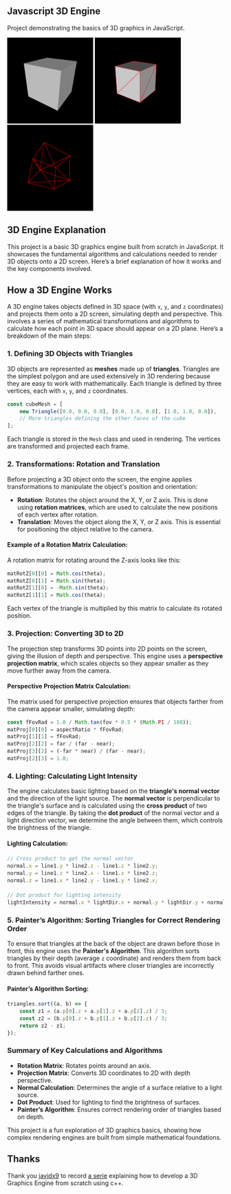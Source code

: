 ## Javascript 3D Engine

Project demonstrating the basics of 3D graphics in JavaScript.

<img src="./imgs/cube.png" alt="3D Cube Image" width="200" />
<img src="./imgs/cube_with_triangles.png" alt="3D Cube With Triangles outlined Image" width="200" />
<img src="./imgs/only_triangles_cube.png" alt="3D Cube With Only Triangles outlined Image" width="200" />

## 3D Engine Explanation

This project is a basic 3D graphics engine built from scratch in JavaScript. It showcases the fundamental algorithms and calculations needed to render 3D objects onto a 2D screen. Here’s a brief explanation of how it works and the key components involved.

## How a 3D Engine Works

A 3D engine takes objects defined in 3D space (with `x`, `y`, and `z` coordinates) and projects them onto a 2D screen, simulating depth and perspective. This involves a series of mathematical transformations and algorithms to calculate how each point in 3D space should appear on a 2D plane. Here’s a breakdown of the main steps:

### 1. Defining 3D Objects with Triangles
3D objects are represented as **meshes** made up of **triangles**. Triangles are the simplest polygon and are used extensively in 3D rendering because they are easy to work with mathematically. Each triangle is defined by three vertices, each with `x`, `y`, and `z` coordinates.

```javascript
const cubeMesh = [
    new Triangle([0.0, 0.0, 0.0], [0.0, 1.0, 0.0], [1.0, 1.0, 0.0]),
    // More triangles defining the other faces of the cube
];
```

Each triangle is stored in the `Mesh` class and used in rendering. The vertices are transformed and projected each frame.

### 2. Transformations: Rotation and Translation
Before projecting a 3D object onto the screen, the engine applies transformations to manipulate the object's position and orientation:

- **Rotation**: Rotates the object around the X, Y, or Z axis. This is done using **rotation matrices**, which are used to calculate the new positions of each vertex after rotation.
- **Translation**: Moves the object along the X, Y, or Z axis. This is essential for positioning the object relative to the camera.

#### Example of a Rotation Matrix Calculation:
A rotation matrix for rotating around the Z-axis looks like this:
```javascript
matRotZ[0][0] = Math.cos(theta);
matRotZ[0][1] = Math.sin(theta);
matRotZ[1][0] = -Math.sin(theta);
matRotZ[1][1] = Math.cos(theta);
```
Each vertex of the triangle is multiplied by this matrix to calculate its rotated position.

### 3. Projection: Converting 3D to 2D
The projection step transforms 3D points into 2D points on the screen, giving the illusion of depth and perspective. This engine uses a **perspective projection matrix**, which scales objects so they appear smaller as they move further away from the camera.

#### Perspective Projection Matrix Calculation:
The matrix used for perspective projection ensures that objects farther from the camera appear smaller, simulating depth:
```javascript
const fFovRad = 1.0 / Math.tan(fov * 0.5 * (Math.PI / 180));
matProj[0][0] = aspectRatio * fFovRad;
matProj[1][1] = fFovRad;
matProj[2][2] = far / (far - near);
matProj[3][2] = (-far * near) / (far - near);
matProj[2][3] = 1.0;
```

### 4. Lighting: Calculating Light Intensity
The engine calculates basic lighting based on the **triangle's normal vector** and the direction of the light source. The **normal vector** is perpendicular to the triangle's surface and is calculated using the **cross product** of two edges of the triangle. By taking the **dot product** of the normal vector and a light direction vector, we determine the angle between them, which controls the brightness of the triangle.

#### Lighting Calculation:
```javascript
// Cross product to get the normal vector
normal.x = line1.y * line2.z - line1.z * line2.y;
normal.y = line1.z * line2.x - line1.x * line2.z;
normal.z = line1.x * line2.y - line1.y * line2.x;

// Dot product for lighting intensity
lightIntensity = normal.x * lightDir.x + normal.y * lightDir.y + normal.z * lightDir.z;
```

### 5. Painter’s Algorithm: Sorting Triangles for Correct Rendering Order
To ensure that triangles at the back of the object are drawn before those in front, this engine uses the **Painter's Algorithm**. This algorithm sorts triangles by their depth (average `z` coordinate) and renders them from back to front. This avoids visual artifacts where closer triangles are incorrectly drawn behind farther ones.

#### Painter’s Algorithm Sorting:
```javascript
triangles.sort((a, b) => {
    const z1 = (a.p[0].z + a.p[1].z + a.p[2].z) / 3;
    const z2 = (b.p[0].z + b.p[1].z + b.p[2].z) / 3;
    return z2 - z1;
});
```

### Summary of Key Calculations and Algorithms

- **Rotation Matrix**: Rotates points around an axis.
- **Projection Matrix**: Converts 3D coordinates to 2D with depth perspective.
- **Normal Calculation**: Determines the angle of a surface relative to a light source.
- **Dot Product**: Used for lighting to find the brightness of surfaces.
- **Painter’s Algorithm**: Ensures correct rendering order of triangles based on depth.

This project is a fun exploration of 3D graphics basics, showing how complex rendering engines are built from simple mathematical foundations.

## Thanks
Thank you [javidx9](https://github.com/OneLoneCoder) to record [a serie](https://www.youtube.com/watch?v=ih20l3pJoeU) explaining how to develop a 3D Graphics Engine from scratch using c++.
